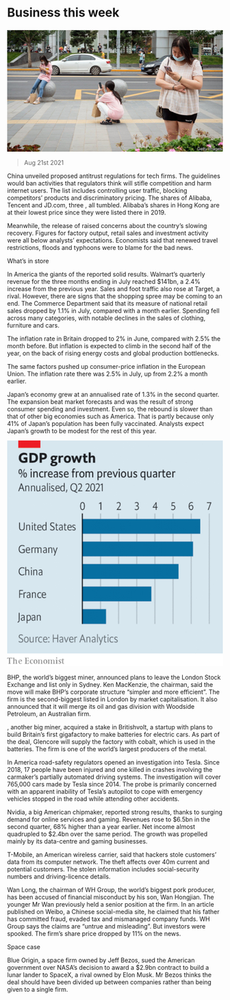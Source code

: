 ###### 

# Business this week 

#####  

![image](images/20210821_wwp501.jpg) 

> Aug 21st 2021 

China unveiled proposed antitrust regulations for tech firms. The guidelines would ban activities that regulators think will stifle competition and harm internet users. The list includes controlling user traffic, blocking competitors’ products and discriminatory pricing. The shares of Alibaba, Tencent and JD.com, three , all tumbled. Alibaba’s shares in Hong Kong are at their lowest price since they were listed there in 2019.

Meanwhile, the release of  raised concerns about the country’s slowing recovery. Figures for factory output, retail sales and investment activity were all below analysts’ expectations. Economists said that renewed travel restrictions, floods and typhoons were to blame for the bad news.


What’s in store

In America the giants of the  reported solid results. Walmart’s quarterly revenue for the three months ending in July reached $141bn, a 2.4% increase from the previous year. Sales and foot traffic also rose at Target, a rival. However, there are signs that the shopping spree may be coming to an end. The Commerce Department said that its measure of national retail sales dropped by 1.1% in July, compared with a month earlier. Spending fell across many categories, with notable declines in the sales of clothing, furniture and cars.

The inflation rate in Britain dropped to 2% in June, compared with 2.5% the month before. But inflation is expected to climb in the second half of the year, on the back of rising energy costs and global production bottlenecks.

The same factors pushed up consumer-price inflation in the European Union. The inflation rate there was 2.5% in July, up from 2.2% a month earlier.

Japan’s economy grew at an annualised rate of 1.3% in the second quarter. The expansion beat market forecasts and was the result of strong consumer spending and investment. Even so, the rebound is slower than that of other big economies such as America. That is partly because only 41% of Japan’s population has been fully vaccinated. Analysts expect Japan’s growth to be modest for the rest of this year.

![image](images/20210821_wwc007.png) 


BHP, the world’s biggest miner, announced plans to leave the London Stock Exchange and list only in Sydney. Ken MacKenzie, the chairman, said the move will make BHP’s corporate structure “simpler and more efficient”. The firm is the second-biggest listed in London by market capitalisation. It also announced that it will merge its oil and gas division with Woodside Petroleum, an Australian firm.

, another big miner, acquired a stake in Britishvolt, a startup with plans to build Britain’s first gigafactory to make batteries for electric cars. As part of the deal, Glencore will supply the factory with cobalt, which is used in the batteries. The firm is one of the world’s largest producers of the metal.

In America road-safety regulators opened an investigation into Tesla. Since 2018, 17 people have been injured and one killed in crashes involving the carmaker’s partially automated driving systems. The investigation will cover 765,000 cars made by Tesla since 2014. The probe is primarily concerned with an apparent inability of Tesla’s autopilot to cope with emergency vehicles stopped in the road while attending other accidents.

Nvidia, a big American chipmaker, reported strong results, thanks to surging demand for online services and gaming. Revenues rose to $6.5bn in the second quarter, 68% higher than a year earlier. Net income almost quadrupled to $2.4bn over the same period. The growth was propelled mainly by its data-centre and gaming businesses.

T-Mobile, an American wireless carrier, said that hackers stole customers’ data from its computer network. The theft affects over 40m current and potential customers. The stolen information includes social-security numbers and driving-licence details.

Wan Long, the chairman of WH Group, the world’s biggest pork producer, has been accused of financial misconduct by his son, Wan Hongjian. The younger Mr Wan previously held a senior position at the firm. In an article published on Weibo, a Chinese social-media site, he claimed that his father has committed fraud, evaded tax and mismanaged company funds. WH Group says the claims are “untrue and misleading”. But investors were spooked. The firm’s share price dropped by 11% on the news.

Space case

Blue Origin, a space firm owned by Jeff Bezos, sued the American government over NASA’s decision to award a $2.9bn contract to build a lunar lander to SpaceX, a rival owned by Elon Musk. Mr Bezos thinks the deal should have been divided up between companies rather than being given to a single firm.

